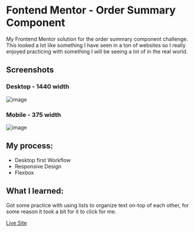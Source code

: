 # Fontend Mentor - Order Summary Component

My Frontend Mentor solution for the order summary component challenge. This looked a lot like something I have seen in a ton of websites so I really enjoyed practicing with something I will be seeing a lot of in the real world.

## Screenshots

### Desktop - 1440 width
![image](https://github.com/Ameer-Moustafa/order-summary-component/assets/9211143/01637d66-62d0-403d-a74f-9b8d7b2fec8c)




### Mobile - 375 width
![image](https://github.com/Ameer-Moustafa/order-summary-component/assets/9211143/a7657422-7954-4503-a156-c186729e01bb)

## My process:

- Desktop first Workflow
- Responsive Design
- Flexbox

## What I learned:

Got some practice with using lists to organize text on-top of each other, for some reason it took a bit for it to click for me.

[Live Site](https://order-summary-component-668.pages.dev)
